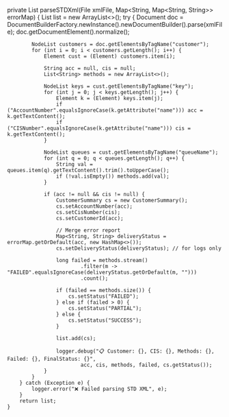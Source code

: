 private List<CustomerSummary> parseSTDXml(File xmlFile, Map<String, Map<String, String>> errorMap) {
        List<CustomerSummary> list = new ArrayList<>();
        try {
            Document doc = DocumentBuilderFactory.newInstance().newDocumentBuilder().parse(xmlFile);
            doc.getDocumentElement().normalize();

            NodeList customers = doc.getElementsByTagName("customer");
            for (int i = 0; i < customers.getLength(); i++) {
                Element cust = (Element) customers.item(i);

                String acc = null, cis = null;
                List<String> methods = new ArrayList<>();

                NodeList keys = cust.getElementsByTagName("key");
                for (int j = 0; j < keys.getLength(); j++) {
                    Element k = (Element) keys.item(j);
                    if ("AccountNumber".equalsIgnoreCase(k.getAttribute("name"))) acc = k.getTextContent();
                    if ("CISNumber".equalsIgnoreCase(k.getAttribute("name"))) cis = k.getTextContent();
                }

                NodeList queues = cust.getElementsByTagName("queueName");
                for (int q = 0; q < queues.getLength(); q++) {
                    String val = queues.item(q).getTextContent().trim().toUpperCase();
                    if (!val.isEmpty()) methods.add(val);
                }

                if (acc != null && cis != null) {
                    CustomerSummary cs = new CustomerSummary();
                    cs.setAccountNumber(acc);
                    cs.setCisNumber(cis);
                    cs.setCustomerId(acc);

                    // Merge error report
                    Map<String, String> deliveryStatus = errorMap.getOrDefault(acc, new HashMap<>());
                    cs.setDeliveryStatus(deliveryStatus); // for logs only

                    long failed = methods.stream()
                            .filter(m -> "FAILED".equalsIgnoreCase(deliveryStatus.getOrDefault(m, "")))
                            .count();

                    if (failed == methods.size()) {
                        cs.setStatus("FAILED");
                    } else if (failed > 0) {
                        cs.setStatus("PARTIAL");
                    } else {
                        cs.setStatus("SUCCESS");
                    }

                    list.add(cs);

                    logger.debug("📋 Customer: {}, CIS: {}, Methods: {}, Failed: {}, FinalStatus: {}",
                            acc, cis, methods, failed, cs.getStatus());
                }
            }
        } catch (Exception e) {
            logger.error("❌ Failed parsing STD XML", e);
        }
        return list;
    }

